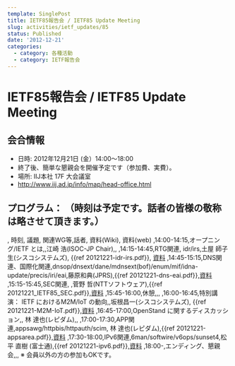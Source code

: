 ```yaml
---
template: SinglePost
title: IETF85報告会 / IETF85 Update Meeting
slug: activities/ietf_updates/85
status: Published
date: '2012-12-21'
categories:
  - category: 各種活動
  - category: IETF報告会
---
```

# IETF85報告会 / IETF85 Update Meeting
## 会合情報
*  日時: 2012年12月21日 (金）14:00〜18:00
  *  終了後、簡単な懇親会を開催予定です（参加費、実費）。
*  場所: IIJ本社 17F 大会議室
  *  http://www.iij.ad.jp/info/map/head-office.html
## プログラム： （時刻は予定です。話者の皆様の敬称は略させて頂きます。）
, 時刻, 議題, 関連WG等,話者, 資料(Wiki), 資料(web)
,14:00-14:15,オープニング/IETF とは,,江崎 浩(ISOC-JP Chair),,
,14:15-14:45,RTG関連, idr/irs,土屋 師子生(シスコシステムズ), {{ref 20121221-idr-irs.pdf}}, [資料](http://www.isoc.jp/materials/20121221/20121221-idr-irs.pdf)
,14:45-15:15,DNS関連、国際化関連,dnsop/dnsext/dane/mdnsext(bof)/enum/mif/idna-update/precis/iri/eai,藤原和典(JPRS),{{ref 20121221-dns-eai.pdf}},[資料](http://www.isoc.jp/materials/20121221/20121221-dns-eai.pdf)
,15:15-15:45,SEC関連, ,菅野 哲(NTTソフトウェア),{{ref 20121221_IETF85_SEC.pdf}},[資料](http://www.isoc.jp/materials/20121221/20121221_IETF85_SEC.pdf)
,15:45-16:00,休憩,,,
,16:00-16:45,特別講演： IETF におけるM2M/IoT の動向,,坂根昌一(シスコシステムズ), {{ref 20121221-M2M-IoT.pdf}},[資料](http://www.isoc.jp/materials/20121221/20121221-M2M-IoT.pdf)
,16:45-17:00,OpenStand に関するディスカッション,, 林 達也(レピダム),,
,17:00-17:30,APP関連,appsawg/httpbis/httpauth/scim, 林 達也(レピダム),{{ref 20121221-appsarea.pdf}},[資料](http://www.isoc.jp/materials/20121221/20121221-appsarea.pdf)
,17:30-18:00,IPv6関連,6man/softwire/v6ops/sunset4,松平 直樹 (富士通),{{ref 20121221-ipv6.pdf}},[資料](http://www.isoc.jp/materials/20121221/20121221-ipv6.pdf)
,18:00-,エンディング、懇親会,,,
※ 会員以外の方の参加もOKです。
